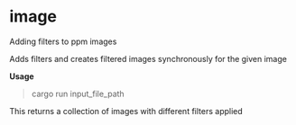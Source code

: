 # image

Adding filters to ppm images

Adds filters and creates filtered images synchronously for the given image

**Usage**
> cargo run input_file_path

This returns a collection of images with different filters applied
